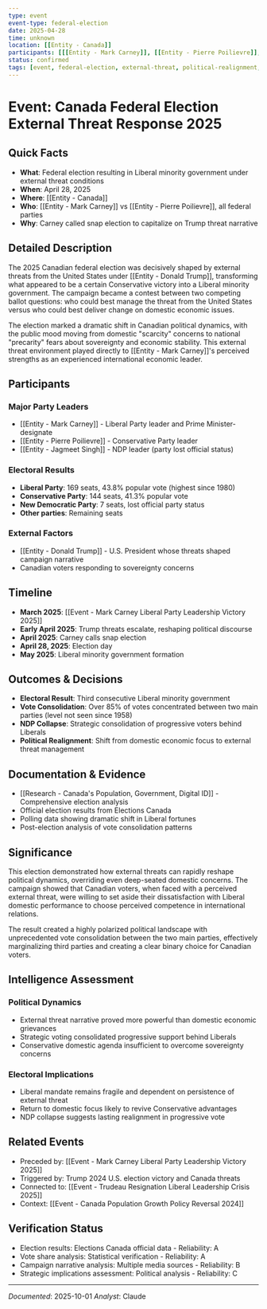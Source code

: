 ```yaml
---
type: event
event-type: federal-election
date: 2025-04-28
time: unknown
location: [[Entity - Canada]]
participants: [[[Entity - Mark Carney]], [[Entity - Pierre Poilievre]], [[Entity - Liberal Party of Canada]], [[Entity - Conservative Party of Canada]], [[Entity - New Democratic Party]]]
status: confirmed
tags: [event, federal-election, external-threat, political-realignment, canada]
---
```


# Event: Canada Federal Election External Threat Response 2025

## Quick Facts
- **What**: Federal election resulting in Liberal minority government under external threat conditions
- **When**: April 28, 2025
- **Where**: [[Entity - Canada]]
- **Who**: [[Entity - Mark Carney]] vs [[Entity - Pierre Poilievre]], all federal parties
- **Why**: Carney called snap election to capitalize on Trump threat narrative

## Detailed Description
The 2025 Canadian federal election was decisively shaped by external threats from the United States under [[Entity - Donald Trump]], transforming what appeared to be a certain Conservative victory into a Liberal minority government. The campaign became a contest between two competing ballot questions: who could best manage the threat from the United States versus who could best deliver change on domestic economic issues.

The election marked a dramatic shift in Canadian political dynamics, with the public mood moving from domestic "scarcity" concerns to national "precarity" fears about sovereignty and economic stability. This external threat environment played directly to [[Entity - Mark Carney]]'s perceived strengths as an experienced international economic leader.

## Participants
### Major Party Leaders
- [[Entity - Mark Carney]] - Liberal Party leader and Prime Minister-designate
- [[Entity - Pierre Poilievre]] - Conservative Party leader
- [[Entity - Jagmeet Singh]] - NDP leader (party lost official status)

### Electoral Results
- **Liberal Party**: 169 seats, 43.8% popular vote (highest since 1980)
- **Conservative Party**: 144 seats, 41.3% popular vote
- **New Democratic Party**: 7 seats, lost official party status
- **Other parties**: Remaining seats

### External Factors
- [[Entity - Donald Trump]] - U.S. President whose threats shaped campaign narrative
- Canadian voters responding to sovereignty concerns

## Timeline
- **March 2025**: [[Event - Mark Carney Liberal Party Leadership Victory 2025]]
- **Early April 2025**: Trump threats escalate, reshaping political discourse
- **April 2025**: Carney calls snap election
- **April 28, 2025**: Election day
- **May 2025**: Liberal minority government formation

## Outcomes & Decisions
- **Electoral Result**: Third consecutive Liberal minority government
- **Vote Consolidation**: Over 85% of votes concentrated between two main parties (level not seen since 1958)
- **NDP Collapse**: Strategic consolidation of progressive voters behind Liberals
- **Political Realignment**: Shift from domestic economic focus to external threat management

## Documentation & Evidence
- [[Research - Canada's Population, Government, Digital ID]] - Comprehensive election analysis
- Official election results from Elections Canada
- Polling data showing dramatic shift in Liberal fortunes
- Post-election analysis of vote consolidation patterns

## Significance
This election demonstrated how external threats can rapidly reshape political dynamics, overriding even deep-seated domestic concerns. The campaign showed that Canadian voters, when faced with a perceived external threat, were willing to set aside their dissatisfaction with Liberal domestic performance to choose perceived competence in international relations.

The result created a highly polarized political landscape with unprecedented vote consolidation between the two main parties, effectively marginalizing third parties and creating a clear binary choice for Canadian voters.

## Intelligence Assessment
### Political Dynamics
- External threat narrative proved more powerful than domestic economic grievances
- Strategic voting consolidated progressive support behind Liberals
- Conservative domestic agenda insufficient to overcome sovereignty concerns

### Electoral Implications
- Liberal mandate remains fragile and dependent on persistence of external threat
- Return to domestic focus likely to revive Conservative advantages
- NDP collapse suggests lasting realignment in progressive vote

## Related Events
- Preceded by: [[Event - Mark Carney Liberal Party Leadership Victory 2025]]
- Triggered by: Trump 2024 U.S. election victory and Canada threats
- Connected to: [[Event - Trudeau Resignation Liberal Leadership Crisis 2025]]
- Context: [[Event - Canada Population Growth Policy Reversal 2024]]

## Verification Status
- Election results: Elections Canada official data - Reliability: A
- Vote share analysis: Statistical verification - Reliability: A
- Campaign narrative analysis: Multiple media sources - Reliability: B
- Strategic implications assessment: Political analysis - Reliability: C

---
*Documented*: 2025-10-01
*Analyst*: Claude